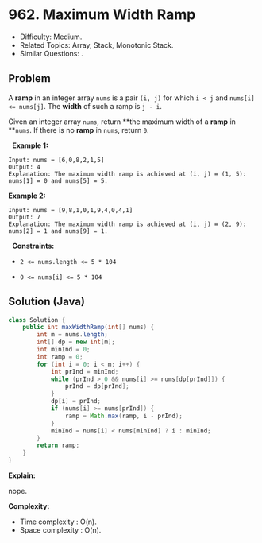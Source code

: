 # 962. Maximum Width Ramp

- Difficulty: Medium.
- Related Topics: Array, Stack, Monotonic Stack.
- Similar Questions: .

## Problem

A **ramp** in an integer array ```nums``` is a pair ```(i, j)``` for which ```i < j``` and ```nums[i] <= nums[j]```. The **width** of such a ramp is ```j - i```.

Given an integer array ```nums```, return **the maximum width of a **ramp** in **```nums```. If there is no **ramp** in ```nums```, return ```0```.

 
**Example 1:**

```
Input: nums = [6,0,8,2,1,5]
Output: 4
Explanation: The maximum width ramp is achieved at (i, j) = (1, 5): nums[1] = 0 and nums[5] = 5.
```

**Example 2:**

```
Input: nums = [9,8,1,0,1,9,4,0,4,1]
Output: 7
Explanation: The maximum width ramp is achieved at (i, j) = (2, 9): nums[2] = 1 and nums[9] = 1.
```

 
**Constraints:**


	
- ```2 <= nums.length <= 5 * 104```
	
- ```0 <= nums[i] <= 5 * 104```



## Solution (Java)

```java
class Solution {
    public int maxWidthRamp(int[] nums) {
        int m = nums.length;
        int[] dp = new int[m];
        int minInd = 0;
        int ramp = 0;
        for (int i = 0; i < m; i++) {
            int prInd = minInd;
            while (prInd > 0 && nums[i] >= nums[dp[prInd]]) {
                prInd = dp[prInd];
            }
            dp[i] = prInd;
            if (nums[i] >= nums[prInd]) {
                ramp = Math.max(ramp, i - prInd);
            }
            minInd = nums[i] < nums[minInd] ? i : minInd;
        }
        return ramp;
    }
}
```

**Explain:**

nope.

**Complexity:**

* Time complexity : O(n).
* Space complexity : O(n).
